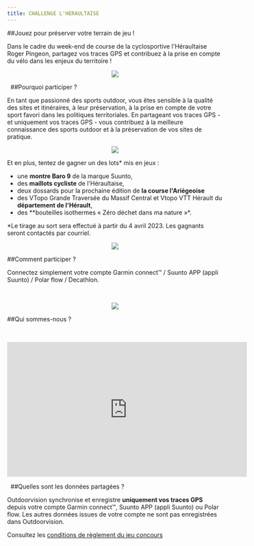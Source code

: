 ```yaml
---
title: CHALLENGE L'HERAULTAISE 
---
```


##Jouez pour préserver votre terrain de jeu !

Dans le cadre du week-end de course de la cyclosportive l'Héraultaise Roger Pingeon, partagez vos traces GPS et contribuez à la prise en compte du vélo dans les enjeux du territoire !

<participate></participate>

<p align="center">
  <img src="/medias/challenge/Photo4_Challenge.pngg">
</p>


&nbsp;
##Pourquoi participer ?

En tant que passionné des sports outdoor, vous êtes sensible à la qualité des sites et itinéraires, à leur préservation, à la prise en compte de votre sport favori dans les politiques territoriales. En partageant vos traces GPS - et uniquement vos traces GPS - vous contribuez à la meilleure connaissance des sports outdoor et à la préservation de vos sites de pratique.  

<p align="center">
  <img src="/medias/challenge/Photo2_Participe_contribue.png">
</p>

Et en plus, tentez de gagner un des lots* mis en jeux :
- une **montre Baro 9** de la marque Suunto,
- des **maillots cycliste** de l'Héraultaise,
- deux dossards pour la prochaine édition de **la course l'Ariégeoise**
- des VTopo Grande Traversée du Massif Central et Vtopo VTT Hérault du **département de l'Hérault**,
- des **bouteilles isothermes « Zéro déchet dans ma nature »*.
 
*Le tirage au sort sera effectué à partir du 4 avril 2023. Les gagnants seront contactés par courriel.

<p align="center">
  <img src="/medias/challenge/Lots_Heraultaise.png">
</p>

##Comment participer ?

Connectez simplement votre compte Garmin connect™ / Suunto APP (appli Suunto) / Polar flow / Decathlon.


&nbsp;
<p align="center">
  <img src="/medias/VISUELS_DESK/logo-band9-nb.jpg">
</p>  

<participate></participate>

##Qui sommes-nous ?


&nbsp;
<p align="center">
<iframe width="560" height="315" src="https://www.youtube.com/embed/Sua7VDlhBs4" title="YouTube video player" frameborder="0" allow="accelerometer; autoplay; clipboard-write; encrypted-media; gyroscope; picture-in-picture" allowfullscreen></iframe>
</p>


&nbsp;
##Quelles sont les données partagées ?

Outdoorvision synchronise et enregistre **uniquement vos traces GPS** depuis votre compte Garmin connect™, Suunto APP (appli Suunto) ou Polar flow. Les autres données issues de votre compte ne sont pas enregistrées dans Outdoorvision.

Consultez les [conditions de règlement du jeu concours](/medias/Règlement_Jeu_Concours_Challenge_OutdoorvisionxLaBelleEtoile.pdf)
<participate></participate>
